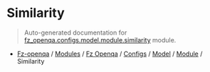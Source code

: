# Similarity

> Auto-generated documentation for [fz_openqa.configs.model.module.similarity](blob/master/fz_openqa/configs/model/module/similarity/__init__.py) module.

- [Fz-openqa](../../../../../README.md#fz-openqa-index) / [Modules](../../../../../MODULES.md#fz-openqa-modules) / [Fz Openqa](../../../../index.md#fz-openqa) / [Configs](../../../index.md#configs) / [Model](../../index.md#model) / [Module](../index.md#module) / Similarity
